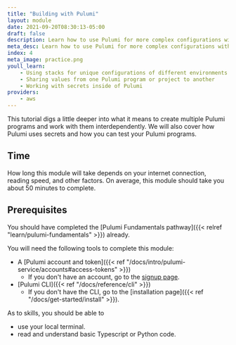 ```yaml
---
title: "Building with Pulumi"
layout: module
date: 2021-09-20T08:30:13-05:00
draft: false
description: Learn how to use Pulumi for more complex configurations with multiple environments.
meta_desc: Learn how to use Pulumi for more complex configurations with multiple environments.
index: 4
meta_image: practice.png
youll_learn:
    - Using stacks for unique configurations of different environments
    - Sharing values from one Pulumi program or project to another
    - Working with secrets inside of Pulumi
providers:
    - aws
---
```


This tutorial digs a little deeper into what it means to create multiple Pulumi
programs and work with them interdependently. We will also cover how Pulumi
uses secrets and how you can test your Pulumi programs.

## Time

How long this module will take depends on your internet connection, reading
speed, and other factors. On average, this module should take you about 50
minutes to complete.

## Prerequisites

You should have completed the [Pulumi Fundamentals
pathway]({{< relref "learn/pulumi-fundamentals" >}}) already.

You will need the following tools to complete this module:

* A [Pulumi account and token]({{< ref "/docs/intro/pulumi-service/accounts#access-tokens" >}})
    * If you don't have an account, go to the [signup page](https://app.pulumi.com/signup).
* [Pulumi CLI]({{< ref "/docs/reference/cli" >}})
    * If you don't have the CLI, go to the [installation page]({{< ref "/docs/get-started/install" >}}).

As to skills, you should be able to

* use your local terminal.
* read and understand basic Typescript or Python code.
